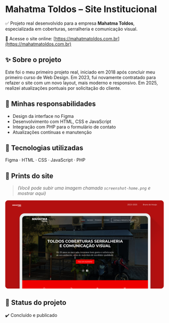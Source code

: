 # Mahatma Toldos – Site Institucional

✅ Projeto real desenvolvido para a empresa **Mahatma Toldos**, especializada em coberturas, serralheria e comunicação visual.

🔗 Acesse o site online: [https://mahatmatoldos.com.br](https://mahatmatoldos.com.br)

## ✨ Sobre o projeto

Este foi o meu primeiro projeto real, iniciado em 2018 após concluir meu primeiro curso de Web Design. Em 2023, fui novamente contratado para refazer o site com um novo layout, mais moderno e responsivo. Em 2025, realizei atualizações pontuais por solicitação do cliente.

## 💼 Minhas responsabilidades

- Design da interface no Figma
- Desenvolvimento com HTML, CSS e JavaScript
- Integração com PHP para o formulário de contato
- Atualizações contínuas e manutenção

## 🚀 Tecnologias utilizadas

Figma · HTML · CSS · JavaScript · PHP

## 📸 Prints do site

> *(Você pode subir uma imagem chamada `screenshot-home.png` e mostrar aqui)*

![Página inicial](./screenshot-home.png)

## 📍 Status do projeto

✔️ Concluído e publicado
